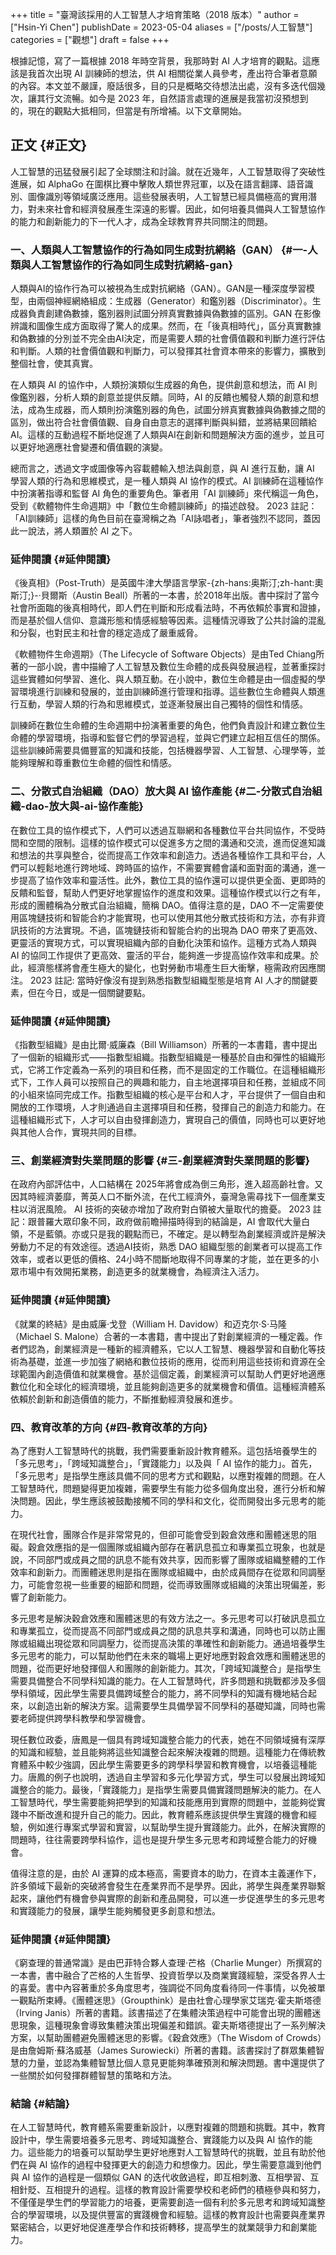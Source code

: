 +++
title = "臺灣該採用的人工智慧人才培育策略（2018 版本）"
author = ["Hsin-Yi Chen"]
publishDate = 2023-05-04
aliases = ["/posts/人工智慧"]
categories = ["觀想"]
draft = false
+++

根據記憶，寫了一篇根據 2018 年時空背景，我那時對 AI 人才培育的觀點。這應該是我首次出現 AI 訓練師的想法，供 AI 相關從業人員參考，產出符合筆者意願的內容。本文並不嚴謹，廢話很多，目的只是概略交待想法出處，沒有多迭代個幾次，讓其行文流暢。如今是 2023 年，自然語言處理的進展是我當初沒預想到的，現在的觀點大抵相同，但當是有所增補。以下文章開始。


## 正文 {#正文}

人工智慧的迅猛發展引起了全球關注和討論。就在近幾年，人工智慧取得了突破性進展，如 AlphaGo 在圍棋比賽中擊敗人類世界冠軍，以及在語言翻譯、語音識別、圖像識別等領域廣泛應用。這些發展表明，人工智慧已經具備極高的實用潛力，對未來社會和經濟發展產生深遠的影響。因此，如何培養具備與人工智慧協作的能力和創新能力的下一代人才，成為全球教育界共同關注的問題。


### 一、人類與人工智慧協作的行為如同生成對抗網絡（GAN） {#一-人類與人工智慧協作的行為如同生成對抗網絡-gan}

人類與AI的協作行為可以被視為生成對抗網絡（GAN）。GAN是一種深度學習模型，由兩個神經網絡組成：生成器（Generator）和鑑別器（Discriminator）。生成器負責創建偽數據，鑑別器則試圖分辨真實數據與偽數據的區別。GAN 在影像辨識和圖像生成方面取得了驚人的成果。然而，在「後真相時代」，區分真實數據和偽數據的分別並不完全由AI決定，而是需要人類的社會價值觀和判斷力進行評估和判斷。人類的社會價值觀和判斷力，可以發揮其社會資本帶來的影響力，擴散到整個社會，使其真實。

在人類與 AI 的協作中，人類扮演類似生成器的角色，提供創意和想法，而 AI 則像鑑別器，分析人類的創意並提供反饋。同時，AI 的反饋也觸發人類的創意和想法，成為生成器，而人類則扮演鑑別器的角色，試圖分辨真實數據與偽數據之間的區別，做出符合社會價值觀、自身自由意志的選擇判斷與糾錯，並將結果回饋給AI。這樣的互動過程不斷地促進了人類與AI在創新和問題解決方面的進步，並且可以更好地適應社會變遷和價值觀的演變。

總而言之，透過文字或圖像等內容載體輸入想法與創意，與 AI 進行互動，讓 AI 學習人類的行為和思維模式，是一種人類與 AI 協作的模式。AI 訓練師在這種協作中扮演著指導和監督 AI 角色的重要角色。筆者用「AI 訓練師」來代稱這一角色，受到《軟體物件生命週期》中「數位生命體訓練師」的描述啟發。
2023 註記：「AI訓練師」這樣的角色目前在臺灣稱之為「AI詠唱者」，筆者強烈不認同，蓋因此一說法，將人類置於 AI 之下。


### 延伸閱讀 {#延伸閱讀}

《後真相》（Post-Truth）是英國牛津大學語言學家-{zh-hans:奥斯汀;zh-hant:奧斯汀;}-·貝爾斯（Austin Beall）所著的一本書，於2018年出版。書中探討了當今社會所面臨的後真相時代，即人們在判斷和形成看法時，不再依賴於事實和證據，而是基於個人信仰、意識形態和情感經驗等因素。這種情況導致了公共討論的混亂和分裂，也對民主和社會的穩定造成了嚴重威脅。

《軟體物件生命週期》（The Lifecycle of Software Objects）是由Ted Chiang所著的一部小說，書中描繪了人工智慧及數位生命體的成長與發展過程，並著重探討這些實體如何學習、進化、與人類互動。在小說中，數位生命體是由一個虛擬的學習環境進行訓練和發展的，並由訓練師進行管理和指導。這些數位生命體與人類進行互動，學習人類的行為和思維模式，並逐漸發展出自己獨特的個性和情感。

訓練師在數位生命體的生命週期中扮演著重要的角色，他們負責設計和建立數位生命體的學習環境，指導和監督它們的學習過程，並與它們建立起相互信任的關係。這些訓練師需要具備豐富的知識和技能，包括機器學習、人工智慧、心理學等，並能夠理解和尊重數位生命體的個性和情感。


### 二、分散式自治組織（DAO）放大與 AI 協作產能 {#二-分散式自治組織-dao-放大與-ai-協作產能}

在數位工具的協作模式下，人們可以透過互聯網和各種數位平台共同協作，不受時間和空間的限制。這樣的協作模式可以促進多方之間的溝通和交流，進而促進知識和想法的共享與整合，從而提高工作效率和創造力。透過各種協作工具和平台，人們可以輕鬆地進行跨地域、跨時區的協作，不需要實體會議和面對面的溝通，進一步提高了協作效率和靈活性。此外，數位工具的協作還可以提供更全面、更即時的反饋和監督，幫助人們更好地掌握協作的進度和效果。這種協作模式以行之有年，形成的團體稱為分散式自治組織，簡稱 DAO。值得注意的是，DAO 不一定需要使用區塊鏈技術和智能合約才能實現，也可以使用其他分散式技術和方法，亦有非資訊技術的方法實現。不過，區塊鏈技術和智能合約的出現為 DAO 帶來了更高效、更靈活的實現方式，可以實現組織內部的自動化決策和協作。這種方式為人類與 AI 的協同工作提供了更高效、靈活的平台，能夠進一步提高協作效率和成果。於此，經濟態樣將會產生極大的變化，也對勞動市場產生巨大衝擊，極需政府因應關注。
2023 註記: 當時好像沒有提到熟悉指數型組織型態是培育 AI 人才的關鍵要素，但在今日，或是一個關鍵要點。


### 延伸閱讀 {#延伸閱讀}

《指數型組織》是由比爾·威廉森（Bill Williamson）所著的一本書籍，書中提出了一個新的組織形式——指數型組織。指數型組織是一種基於自由和彈性的組織形式，它將工作定義為一系列的項目和任務，而不是固定的工作職位。在這種組織形式下，工作人員可以按照自己的興趣和能力，自主地選擇項目和任務，並組成不同的小組來協同完成工作。指數型組織的核心是平台和人才，平台提供了一個自由和開放的工作環境，人才則通過自主選擇項目和任務，發揮自己的創造力和能力。在這種組織形式下，人才可以自由發揮創造力，實現自己的價值，同時也可以更好地與其他人合作，實現共同的目標。


### 三、創業經濟對失業問題的影響 {#三-創業經濟對失業問題的影響}

在政府內部評估中，人口結構在 2025年將會成為倒三角形，進入超高齡社會。又因其時經濟萎靡，菁英人口不斷外流，在代工經濟外，臺灣急需尋找下一個產業支柱以消泯風險。 AI 技術的突破亦增加了政府對白領被大量取代的擔憂。
2023 註記：跟普羅大眾印象不同，政府做前瞻掃描時得到的結論是，AI 會取代大量白領，不是藍領。亦或只是我的觀點而已，不確定。是以轉型為創業經濟或許是解決勞動力不足的有效途徑。透過AI技術，熟悉 DAO 組織型態的創業者可以提高工作效率，或者以更低的價格、24小時不間斷地取得不同專業的才能，並在更多的小眾市場中有效開拓業務，創造更多的就業機會，為經濟注入活力。


### 延伸閱讀 {#延伸閱讀}

《就業的終結》是由威廉·戈登（William H. Davidow）和迈克尔·S·马隆（Michael S. Malone）合著的一本書籍，書中提出了對創業經濟的一種定義。作者們認為，創業經濟是一種新的經濟體系，它以人工智慧、機器學習和自動化等技術為基礎，並進一步加強了網絡和數位技術的應用，從而利用這些技術和資源在全球範圍內創造價值和就業機會。基於這個定義，創業經濟可以幫助人們更好地適應數位化和全球化的經濟環境，並且能夠創造更多的就業機會和價值。這種經濟體系依賴於創新和創造價值的能力，不斷推動經濟發展和進步。


### 四、教育改革的方向 {#四-教育改革的方向}

為了應對人工智慧時代的挑戰，我們需要重新設計教育體系。這包括培養學生的「多元思考」，「跨域知識整合」，「實踐能力」以及與「 AI 協作的能力」。首先，「多元思考」是指學生應該具備不同的思考方式和觀點，以應對複雜的問題。在人工智慧時代，問題變得更加複雜，需要學生有能力從多個角度出發，進行分析和解決問題。因此，學生應該被鼓勵接觸不同的學科和文化，從而開發出多元思考的能力。

在現代社會，團隊合作是非常常見的，但卻可能會受到穀倉效應和團體迷思的阻礙。穀倉效應指的是一個團隊或組織內部存在著訊息孤立和專業孤立現象，也就是說，不同部門或成員之間的訊息不能有效共享，因而影響了團隊或組織整體的工作效率和創新力。而團體迷思則是指在團隊或組織中，由於成員間存在從眾和同調壓力，可能會忽視一些重要的細節和問題，從而導致團隊或組織的決策出現偏差，影響了創新能力。

多元思考是解決穀倉效應和團體迷思的有效方法之一。多元思考可以打破訊息孤立和專業孤立，從而提高不同部門或成員之間的訊息共享和溝通，同時也可以防止團隊或組織出現從眾和同調壓力，從而提高決策的準確性和創新能力。通過培養學生多元思考的能力，可以幫助他們在未來的職場上更好地應對穀倉效應和團體迷思的問題，從而更好地發揮個人和團隊的創新能力。其次，「跨域知識整合」是指學生需要具備整合不同學科知識的能力。在人工智慧時代，許多問題和挑戰都涉及多個學科領域，因此學生需要具備跨域整合的能力，將不同學科的知識有機地結合起來，以創造出新的解決方案。這需要學生具備學習不同學科的基礎知識，同時也需要老師提供跨學科教學和學習機會。

現任數位政委，唐鳳是一個具有跨域知識整合能力的代表，她在不同領域擁有深厚的知識和經驗，並且能夠將這些知識整合起來解決複雜的問題。這種能力在傳統教育體系中較少強調，因此學生需要更多的跨學科學習和教育機會，以培養這種能力。唐鳳的例子也說明，透過自主學習和多元化學習方式，學生可以發展出跨域知識整合的能力。最後，「實踐能力」是指學生需要具備實踐問題解決的能力。在人工智慧時代，學生需要能夠把學到的知識和技能應用到實際的問題中，並能夠從實踐中不斷改進和提升自己的能力。因此，教育體系應該提供學生實踐的機會和經驗，例如進行專案式學習和實習，以幫助學生提升實踐能力。此外，在解決實際的問題時，往往需要跨學科協作，這也是提升學生多元思考和跨域整合能力的好機會。

值得注意的是，由於 AI 運算的成本極高，需要資本的助力，在資本主義運作下，許多領域下最新的突破將會發生在產業界而不是學界。因此，將學生與產業界聯繫起來，讓他們有機會參與實際的創新和產品開發，可以進一步促進學生的多元思考和實踐能力的發展，讓學生能夠觸發更多創意和想法。


### 延伸閱讀 {#延伸閱讀}

《窮查理的普通常識》是由巴菲特合夥人查理·芒格（Charlie Munger）所撰寫的一本書，書中融合了芒格的人生哲學、投資哲學以及商業實踐經驗，深受各界人士的喜愛。書中內容著重於多角度思考，強調從不同角度看待同一件事情，以免被單一觀點所束縛。《團體迷思》（Groupthink）是由社會心理學家艾瑞克·霍夫斯塔德（Irving Janis）所著的書籍。該書描述了在集體決策過程中可能會出現的團體迷思現象，這種現象會導致集體決策出現偏差和錯誤。霍夫斯塔德提出了一系列解決方案，以幫助團體避免團體迷思的影響。《穀倉效應》（The Wisdom of Crowds）是由詹姆斯·蘇洛威基（James Surowiecki）所著的書籍。該書探討了群眾集體智慧的力量，並認為集體智慧比個人意見更能夠準確預測和解決問題。書中還提供了一些關於如何發揮群體智慧的策略和方法。


### 結論 {#結論}

在人工智慧時代，教育體系需要重新設計，以應對複雜的問題和挑戰。其中，教育設計中，學生需要培養多元思考、跨域知識整合、實踐能力以及與 AI 協作的能力。這些能力的培養可以幫助學生更好地應對人工智慧時代的挑戰，並且有助於他們在與 AI 協作的過程中發揮更大的創造力和想像力。因此，學生需要意識到他們與 AI 協作的過程是一個類似 GAN 的迭代收斂過程，即互相刺激、互相學習、互相針貶、互相提升的過程。這樣的教育設計需要學校和老師們的積極參與和努力，不僅僅是學生們的學習能力的培養，更需要創造一個有利於多元思考和跨域知識整合的學習環境，以及提供豐富的實踐機會和經驗。這樣的教育設計也需要與產業界緊密結合，以更好地促進產學合作和技術轉移，提高學生的就業競爭力和創業能力。

